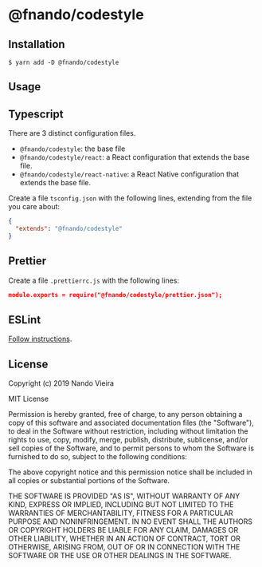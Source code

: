 # @fnando/codestyle

## Installation

```
$ yarn add -D @fnando/codestyle
```

## Usage

## Typescript

There are 3 distinct configuration files.

- `@fnando/codestyle`: the base file
- `@fnando/codestyle/react`: a React configuration that extends the base file.
- `@fnando/codestyle/react-native`: a React Native configuration that extends the base file.

Create a file `tsconfig.json` with the following lines, extending from the file you care about:

```json
{
  "extends": "@fnando/codestyle"
}
```

## Prettier

Create a file `.prettierrc.js` with the following lines:

```json
module.exports = require("@fnando/codestyle/prettier.json");
```

## ESLint

[Follow instructions](https://github.com/fnando/eslint-config-codestyle).

## License

Copyright (c) 2019 Nando Vieira

MIT License

Permission is hereby granted, free of charge, to any person obtaining
a copy of this software and associated documentation files (the
"Software"), to deal in the Software without restriction, including
without limitation the rights to use, copy, modify, merge, publish,
distribute, sublicense, and/or sell copies of the Software, and to
permit persons to whom the Software is furnished to do so, subject to
the following conditions:

The above copyright notice and this permission notice shall be
included in all copies or substantial portions of the Software.

THE SOFTWARE IS PROVIDED "AS IS", WITHOUT WARRANTY OF ANY KIND,
EXPRESS OR IMPLIED, INCLUDING BUT NOT LIMITED TO THE WARRANTIES OF
MERCHANTABILITY, FITNESS FOR A PARTICULAR PURPOSE AND
NONINFRINGEMENT. IN NO EVENT SHALL THE AUTHORS OR COPYRIGHT HOLDERS BE
LIABLE FOR ANY CLAIM, DAMAGES OR OTHER LIABILITY, WHETHER IN AN ACTION
OF CONTRACT, TORT OR OTHERWISE, ARISING FROM, OUT OF OR IN CONNECTION
WITH THE SOFTWARE OR THE USE OR OTHER DEALINGS IN THE SOFTWARE.
